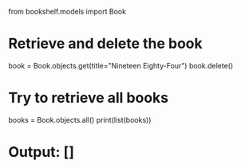 from bookshelf.models import Book

# Retrieve and delete the book
book = Book.objects.get(title="Nineteen Eighty-Four")
book.delete()

# Try to retrieve all books
books = Book.objects.all()
print(list(books))
# Output: []

